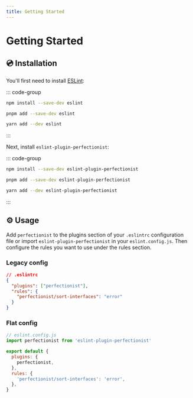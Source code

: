 ```yaml
---
title: Getting Started
---
```


# Getting Started

## 💿 Installation

You'll first need to install [ESLint](https://eslint.org):

::: code-group

```bash [npm]
npm install --save-dev eslint
```

```bash [pnpm]
pnpm add --save-dev eslint
```

```bash [yarn]
yarn add --dev eslint
```

:::

Next, install `eslint-plugin-perfectionist`:

::: code-group

```bash [npm]
npm install --save-dev eslint-plugin-perfectionist
```

```bash [pnpm]
pnpm add --save-dev eslint-plugin-perfectionist
```

```bash [yarn]
yarn add --dev eslint-plugin-perfectionist
```

:::

## ⚙️ Usage

Add `perfectionist` to the plugins section of your `.eslintrc` configuration file or import `eslint-plugin-perfectionist` in your `eslint.config.js`. Then configure the rules you want to use under the rules section.

### Legacy config

```json
// .eslintrc
{
  "plugins": ["perfectionist"],
  "rules": {
    "perfectionist/sort-interfaces": "error"
  }
}
```

### Flat config

```js
// eslint.config.js
import perfectionist from 'eslint-plugin-perfectionist'

export default {
  plugins: {
    perfectionist,
  },
  rules: {
    'perfectionist/sort-interfaces': 'error',
  },
}
```
